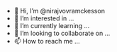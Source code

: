- 👋 Hi, I’m @nirajvovramckesson
- 👀 I’m interested in ...
- 🌱 I’m currently learning ...
- 💞️ I’m looking to collaborate on ...
- 📫 How to reach me ...

<!---
nirajvovramckesson/nirajvovramckesson is a ✨ special ✨ repository because its `README.md` (this file) appears on your GitHub profile.
You can click the Preview link to take a look at your changes.
--->
